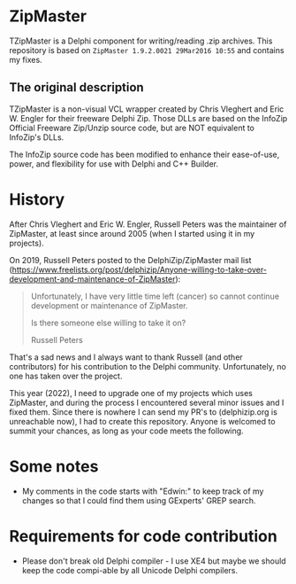 # ZipMaster
TZipMaster is a Delphi component for writing/reading .zip archives. This repository is based on `ZipMaster 1.9.2.0021 29Mar2016 10:55` and contains my fixes.

## The original description
TZipMaster is a non-visual VCL wrapper created by Chris Vleghert and Eric W. Engler for their freeware Delphi Zip.
Those DLLs are based on the InfoZip Official Freeware Zip/Unzip source code, but are NOT equivalent to InfoZip's DLLs.

The InfoZip source code has been modified to enhance their ease-of-use, power, and flexibility for use with Delphi and C++ Builder.

# History
After Chris Vleghert and Eric W. Engler, Russell Peters was the maintainer of ZipMaster, at least since around 2005 (when I started using it in my projects).

On 2019, Russell Peters posted to the DelphiZip/ZipMaster mail list (https://www.freelists.org/post/delphizip/Anyone-willing-to-take-over-development-and-maintenance-of-ZipMaster):

> Unfortunately, I have very little time left (cancer) so cannot continue 
> development or maintenance of ZipMaster.
> 
> Is there someone else willing to take it on?
> 
> Russell Peters

That's a sad news and I always want to thank Russell (and other contributors) for his contribution to the Delphi community. Unfortunately, no one has taken over the project.

This year (2022), I need to upgrade one of my projects which uses ZipMaster, and during the process I encountered several minor issues and I fixed them. Since there is nowhere I can send my PR's to (delphizip.org is unreachable now), I had to create this repository. Anyone is welcomed to summit your chances, as long as your code meets the following.

# Some notes
- My comments in the code starts with "Edwin:" to keep track of my changes so that I could find them using GExperts' GREP search.

# Requirements for code contribution
- Please don't break old Delphi compiler - I use XE4 but maybe we should keep the code compi-able by all Unicode Delphi compilers.